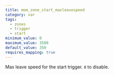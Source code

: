 ```yaml
---
title: mom_zone_start_maxleavespeed
category: var
tags:
  - zones
  - trigger
  - start
minimum_value: 0
maximum_value: 3500
default_value: 350
requires_mapping: true
---
```


Max leave speed for the start trigger. `0` to disable.